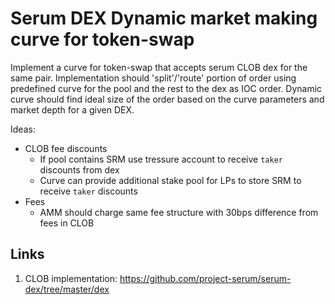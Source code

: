 # Serum DEX Dynamic market making curve for token-swap

Implement a curve for token-swap that accepts serum CLOB dex for the same pair. Implementation should 'split'/'route' portion of order using predefined curve for the pool and the rest to the dex as IOC order. Dynamic curve should find ideal size of the order based on the curve parameters and market depth for a given DEX.

Ideas: 
* CLOB fee discounts 
    - If pool contains SRM use tressure account to receive `taker` discounts from dex
    - Curve can provide additional stake pool for LPs to store SRM to receive `taker` discounts
* Fees
    - AMM should charge same fee structure with 30bps difference from fees in CLOB

## Links
1. CLOB implementation: https://github.com/project-serum/serum-dex/tree/master/dex